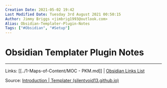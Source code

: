 ```yaml
---
Creation Date: 2021-05-02 19:42
Last Modified Date: Tuesday 3rd August 2021 00:50:15
Author: Jimmy Briggs <jimbrig1993@outlook.com>
Alias: Obsidian-Templater-Plugin-Notes
Tags: ["#Obsidian", "#Setup"]
---
```


# Obsidian Templater Plugin Notes


***

Links: [[../1-Maps-of-Content/MOC - PKM.md]] | [Obsidian Links List](Obsidian%20Links%20List.md)

Source: [Introduction | Templater (silentvoid13.github.io)](https://silentvoid13.github.io/Templater/docs/)

